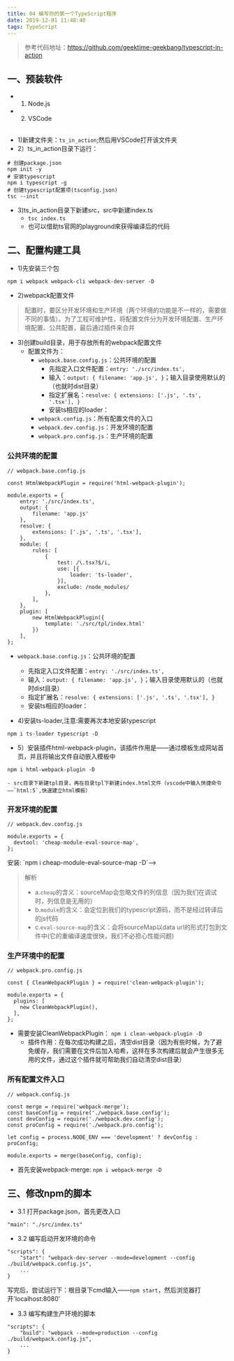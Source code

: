 ```yaml
---
title: 04 编写你的第一个TypeScript程序
date: 2019-12-01 11:48:40
tags: TypeScript
---
```


> 参考代码地址：https://github.com/geektime-geekbang/typescript-in-action

## 一、预装软件
- 1) Node.js
- 2) VSCode

## 
- 1)新建文件夹：`ts_in_action`;然后用VSCode打开该文件夹
- 2）ts_in_action目录下运行：

<!-- more -->

```
# 创建package.json
npm init -y
# 安装typescript
npm i typescript -g
# 创建typescript配置项(tsconfig.json)
tsc --init
```
- 3)ts_in_action目录下新建src，src中新建index.ts
  - `tsc index.ts`
  - 也可以借助ts官网的playground來获得编译后的代码

## 二、配置构建工具
- 1)先安装三个包
```
npm i webpack webpack-cli webpack-dev-server -D
```

- 2)webpack配置文件
> 配置时，要区分开发环境和生产环境（两个环境的功能是不一样的，需要做不同的事情）。为了工程可维护性，将配置文件分为开发环境配置、生产环境配置、公共配置，最后通过插件来合并

- 3)创建build目录，用于存放所有的webpack配置文件
    - 配置文件为：
        - `webpack.base.config.js`：公共环境的配置
            - 先指定入口文件配置：`entry: './src/index.ts',`
            - 输入：`output: { filename: 'app.js', }`；输入目录使用默认的（也就时dist目录）
            - 指定扩展名：`resolve: { extensions: ['.js', '.ts', '.tsx'], }`
            - 安装ts相应的loader：
        - `webpack.config.js`：所有配置文件的入口
        - `webpack.dev.config.js`：开发环境的配置
        - `webpack.pro.config.js`：生产环境的配置

### 公共环境的配置
```
// webpack.base.config.js

const HtmlWebpackPlugin = require('html-webpack-plugin');

module.exports = {
    entry: './src/index.ts',
    output: {
        filename: 'app.js'
    },
    resolve: {
        extensions: ['.js', '.ts', '.tsx'],
    },
    module: {
        rules: [
            {
                test: /\.tsx?$/i,
                use: [{
                    loader: 'ts-loader',
                }],
                exclude: /node_modules/
            },
        ],
    },
    plugin: [
        new HtmlWebpackPlugin({
            template: './src/tpl/index.html'
        })
    ],
};
```

- `webpack.base.config.js`：公共环境的配置
    - 先指定入口文件配置：`entry: './src/index.ts',`
    - 输入：`output: { filename: 'app.js', }`；输入目录使用默认的（也就时dist目录）
    - 指定扩展名：`resolve: { extensions: ['.js', '.ts', '.tsx'], }`
    - 安装ts相应的loader：


- 4)安装ts-loader,注意:需要再次本地安装typescript
```
npm i ts-loader typescript -D
```
- 5）安装插件html-webpack-plugin，该插件作用是——通过模板生成网站首页，并且将输出文件自动嵌入模板中

`npm i html-webpack-plugin -D`

    - src目录下新建tpl目录，再在目录tpl下新建index.html文件（vscode中输入快捷命令——`html:5`,快速建立html模板）

### 开发环境的配置
```
// webpack.dev.config.js

module.exports = {
  devtool: 'cheap-module-eval-source-map',
};
```

<!--> 安装: `npm i cheap-module-eval-source-map -D`-->

> 解析
> - a.`cheap`的含义：sourceMap会忽略文件的列信息（因为我们在调试时，列信息是无用的）
> - b.`module`的含义：会定位到我们的typescript源码，而不是经过转译后的js代码
> - c.`eval-source-map`的含义：会将sourceMap以data url的形式打包到文件中(它的重编译速度很快，我们不必担心性能问题)

### 生产环境中的配置
```
// webpack.pro.config.js

const { CleanWebpackPlugin } = require('clean-webpack-plugin');

module.exports = {
  plugins: [
    new CleanWebpackPlugin(),
  ],
};
```

- 需要安装CleanWebpackPlugin： `npm i clean-webpack-plugin -D`
    - 插件作用：在每次成功构建之后，清空dist目录（因为有些时候，为了避免缓存，我们需要在文件后加入哈希，这样在多次构建后就会产生很多无用的文件，通过这个插件就可帮助我们自动清空dist目录）

### 所有配置文件入口
```
// webpack.config.js

const merge = require('webpack-merge');
const baseConfig = require('./webpack.base.config');
const devConfig = require('./webpack.dev.config');
const proConfig = require('./webpack.pro.config');

let config = process.NODE_ENV === 'development' ? devConfig : proConfig;

module.exports = merge(baseConfig, config);
```

- 首先安装webpack-merge:  `npm i webpack-merge -D`


## 三、修改npm的脚本

- 3.1 打开package.json，首先更改入口
```
"main": "./src/index.ts"
```
- 3.2 编写启动开发环境的命令
```
"scripts": {
    "start": "webpack-dev-server --mode=development --config ./build/webpack.config.js",
    ...
}
```
写完后，尝试运行下：根目录下cmd输入——`npm start`，然后浏览器打开'localhost:8080'

- 3.3 编写构建生产环境的脚本
```
"scripts": {
    "build": "webpack --mode=production --config ./build/webpack.config.js",
    ...
}
```

